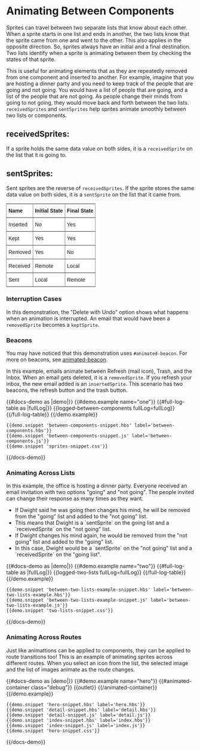 # Animating Between Components
Sprites can travel between two separate lists that know about each other. When a sprite starts in one list and ends in another, the two lists know that the sprite came from one and went to the other. This also applies in the opposite direction. So, sprites always have an initial and a final destination. Two lists identify when a sprite is animating between them by checking the states of that sprite. 

This is useful for animating elements that as they are repeatedly removed from one component and inserted to another. For example, imagine that you are hosting a dinner party and you need to keep track of the people that are going and not going. You would have a list of people that are going, and a list of the people that are not going. As people change their minds from going to not going, they would move back and forth between the two lists. `receivedSprites` and `sentSprites` help sprites animate smoothly between two lists or components. 

## receivedSprites: 
If a sprite holds the same data value on both sides, it is a `receivedSprite` on the list that it is going to.
## sentSprites: 
Sent sprites are the reverse of `receivedSprites`. If the sprite stores the same data value on both sides, it is a `sentSprite` on the list that it came from. 


<style type="text/css">
.tg  {border-collapse:collapse;border-spacing:0;}
.tg td{font-family:Arial, sans-serif;font-size:14px;padding:10px 5px;border-style:solid;border-width:1px;overflow:hidden;word-break:normal;border-color:black;}
.tg th{font-family:Arial, sans-serif;font-size:14px;font-weight:normal;padding:10px 5px;border-style:solid;border-width:1px;overflow:hidden;word-break:normal;border-color:black;}
.tg .tg-eh2d{background-color:#ffffff;border-color:inherit;vertical-align:top}
.tg .tg-47u2{font-weight:bold;background-color:#ffffff;border-color:inherit;vertical-align:top;text-align:left}
.tg .tg-7g6k{font-weight:bold;background-color:#ffffff;border-color:inherit;text-align:center;vertical-align:top}
</style>
<table class="tg">
  <tr>
    <th class="tg-47u2">Name</th>
    <th class="tg-7g6k">Initial State</th>
    <th class="tg-47u2">Final State</th>
  </tr>
    <tr>
    <td class="tg-eh2d">Inserted</td>
    <td class="tg-eh2d">No</td>
    <td class="tg-eh2d">Yes</td>
  </tr>
  <tr>
    <td class="tg-eh2d">Kept</td>
    <td class="tg-eh2d">Yes</td>
    <td class="tg-eh2d">Yes</td>
  </tr>
  <tr>
    <td class="tg-eh2d">Removed</td>
    <td class="tg-eh2d">Yes</td>
    <td class="tg-eh2d">No</td>
  </tr>
  <tr>
    <td class="tg-eh2d">Received</td>
    <td class="tg-eh2d">Remote</td>
    <td class="tg-eh2d">Local</td>
  </tr>
  <tr>
    <td class="tg-eh2d">Sent</td>
    <td class="tg-eh2d">Local</td>
    <td class="tg-eh2d">Remote</td>
  </tr>
</table>


### Interruption Cases
In this demonstration, the "Delete with Undo" option shows what happens when an animation is interrupted. An email that would have been a `removedSprite` becomes a `keptSprite`. 

### Beacons
You may have noticed that this demonstration uses `#animated-beacon`. For more on beacons, see [animated-beacon](../docs/api/components/animated-beacon). 

In this example, emails animate between Refresh (mail icon), Trash, and the Inbox. When an email gets deleted, it is a `removedSprite`. If you refresh your inbox, the new email added is an `insertedSprite`. This scenario has two beacons, the refresh button and the trash button.

{{#docs-demo as |demo|}}
    {{#demo.example name="one"}}
      {{#full-log-table as |fullLog|}}
        {{logged-between-components fullLog=fullLog}}      
      {{/full-log-table}}
    {{/demo.example}}

    {{demo.snippet 'between-components-snippet.hbs' label='between-components.hbs'}}
    {{demo.snippet 'between-components-snippet.js' label='between-components.js'}}
    {{demo.snippet 'sprites-snippet.css'}}
{{/docs-demo}}

### Animating Across Lists
In this example, the office is hosting a dinner party. Everyone received an email invitation with two options "going" and "not going".  The people invited can change their response as many times as they want. 

<ul> 
  <li>If Dwight said he was going then changes his mind, he will be removed from the "going" list and added to the "not going" list.</li>

  <li>This means that Dwight is a `sentSprite` on the going list and a `receivedSprite` on the "not going" list.</li>

  <li>If Dwight changes his mind again, he would be removed from the "not going" list and added to the "going" list.</li>

  <li>In this case, Dwight would be a `sentSprite` on the "not going" list and a `receivedSprite` on the "going list".</li>
</ul>


{{#docs-demo as |demo|}}
    {{#demo.example name="two"}}
      {{#full-log-table as |fullLog|}}
        {{logged-two-lists fullLog=fullLog}}
      {{/full-log-table}}
    {{/demo.example}}

    {{demo.snippet 'between-two-lists-example-snippet.hbs' label='between-two-lists-example.hbs'}}
    {{demo.snippet 'between-two-lists-example-snippet.js' label='between-two-lists-example.js'}}
    {{demo.snippet 'two-lists-snippet.css'}}
{{/docs-demo}}


### Animating Across Routes
Just like animattions can be applied to components, they can be applied to route transitions too! This is an example of animating sprites across different routes. When you select an icon from the list, the selected image and the list of images animate as the route changes. 

{{#docs-demo as |demo|}}
    {{#demo.example name="hero"}}
      {{#animated-container class="debug"}}
        {{outlet}}
      {{/animated-container}}
    {{/demo.example}}

    {{demo.snippet 'hero-snippet.hbs' label='hero.hbs'}}
    {{demo.snippet 'detail-snippet.hbs' label='detail.hbs'}}
    {{demo.snippet 'detail-snippet.js' label='detail.js'}}
    {{demo.snippet 'index-snippet.hbs' label='index.hbs'}}
    {{demo.snippet 'index-snippet.js' label='index.js'}}
    {{demo.snippet 'hero-snippet.css'}}
{{/docs-demo}}
